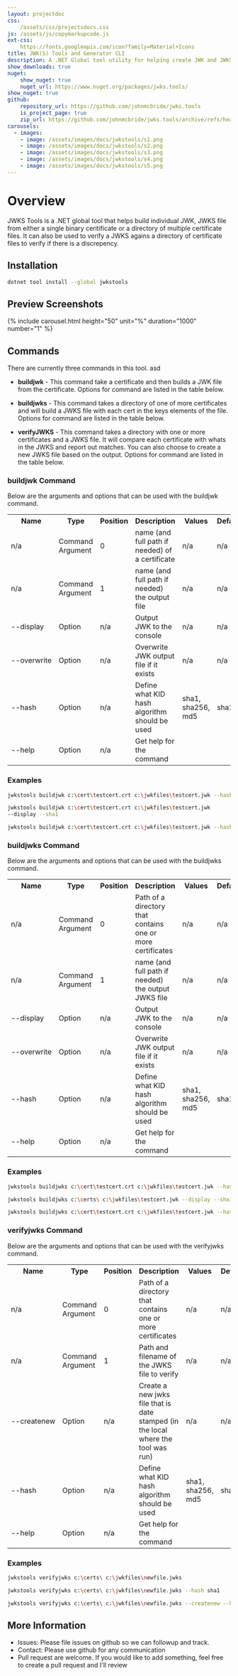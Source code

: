 ```yaml
---
layout: projectdoc
css:
    /assets/css/projectsdocs.css
js: /assets/js/copymarkupcode.js
ext-css:
    https://fonts.googleapis.com/icon?family=Material+Icons
title: JWK(S) Tools and Generator CLI
description: A .NET Global tool utility for helping create JWK and JWKS based on certificate files.
show_downloads: true
nuget:
    show_nuget: true
    nuget_url: https://www.nuget.org/packages/jwks.tools/
show_nuget: true
github:
    repository_url: https://github.com/johnmcbride/jwks.tools
    is_project_page: true
    zip_url: https://github.com/johnmcbride/jwks.tools/archive/refs/heads/main.zip
carousels:
  - images: 
    - image: /assets/images/docs/jwkstools/s1.png
    - image: /assets/images/docs/jwkstools/s2.png
    - image: /assets/images/docs/jwkstools/s3.png
    - image: /assets/images/docs/jwkstools/s4.png
    - image: /assets/images/docs/jwkstools/s5.png
---
```


# Overview
JWKS Tools is a .NET global tool that helps build individual JWK, JWKS file from either a single binary ceritificate or a directory of multiple certificate files. It can also be used to verify a JWKS agains a directory of certificate files to verify if there is a discrepency.

## Installation
```sh
dotnet tool install --global jwkstools
```

## Preview Screenshots
{% include carousel.html height="50" unit="%" duration="1000" number="1" %}
## Commands

There are currently three commands in this tool. asd

- **buildjwk** - This command take a certificate and then builds a JWK file from the certificate. Options for command are listed in the table below.

- **buildjwks** - This command takes a directory of one of more certificates and will build a JWKS file with each cert in the keys elements of the file. Options for command are listed in the table below.

- **verifyJWKS** - This command takes a directory with one or more certificates and a JWKS file. It will compare each certificate with whats in the JWKS and report out matches. You can also choose to create a new JWKS file based on the output. Options for command are listed in the table below.

### buildjwk Command

Below are the arguments and options that can be used with the buildjwk command.

<table>
  <tr>
    <th>Name</th>
    <th>Type</th>
    <th>Position</th>
    <th>Description</th>
    <th>Values</th>
    <th>Default</th>
  </tr>
  <tr>
    <td>n/a</td>
    <td>Command Argument</td>
    <td>0</td>
    <td>name (and full path if needed) of a certificate</td>
    <td>n/a</td><td>n/a</td>
  </tr>
  <tr>
    <td>n/a</td>
    <td>Command Argument</td>
    <td>1</td>
    <td>name (and full path if needed) the output file</td>
    <td>n/a</td>
    <td>n/a</td>
  </tr>
  <tr>
    <td>--display</td>
    <td>Option</td>
    <td>n/a</td>
    <td>Output JWK to the console</td>
    <td>n/a</td>
    <td>n/a</td>
  </tr>
  <tr>
    <td nowrap>--overwrite</td>
    <td>Option</td>
    <td>n/a</td>
    <td>Overwrite JWK output file if it exists</td>
    <td>n/a</td>
    <td>n/a</td>
  </tr>
  <tr>
    <td>--hash</td>
    <td>Option</td>
    <td>n/a</td>
    <td>Define what KID hash algorithm should be used</td>
    <td>sha1, sha256, md5</td>
    <td>sha1</td>
  </tr>
  <tr>
    <td>--help</td>
    <td>Option</td>
    <td>n/a</td>
    <td>Get help for the command</td>
    <td></td>
    <td></td>
  </tr>
</table>

### Examples
```sh
jwkstools buildjwk c:\cert\testcert.crt c:\jwkfiles\testcert.jwk --hash sha256
```
```sh
jwkstools buildjwk c:\cert\testcert.crt c:\jwkfiles\testcert.jwk
--display --sha1
```
```sh
jwkstools buildjwk c:\cert\testcert.crt c:\jwkfiles\testcert.jwk --hash sha256 --overwrite
```

### buildjwks Command

Below are the arguments and options that can be used with the buildjwks command.

<table>
  <tr>
    <th>Name</th>
    <th>Type</th>
    <th>Position</th>
    <th>Description</th>
    <th>Values</th>
    <th>Default</th>
  </tr>
  <tr>
    <td>n/a</td>
    <td>Command Argument</td>
    <td>0</td>
    <td>Path of a directory that contains one or more certificates</td>
    <td>n/a</td>
    <td>n/a</td>
  </tr>
  <tr>
      <td>n/a</td>
      <td>Command Argument</td>
      <td>1</td>
      <td>name (and full path if needed) the output JWKS file</td>
      <td>n/a</td>
      <td>n/a</td>
  </tr>
  <tr>
      <td>--display</td>
      <td>Option</td>
      <td>n/a</td>
      <td>Output JWK to the console</td>
      <td>n/a</td>
      <td>n/a</td>
  </tr>
  <tr>
      <td nowrap>--overwrite</td>
      <td>Option</td>
      <td>n/a</td>
      <td>Overwrite JWK output file if it exists</td>
      <td>n/a</td>
      <td>n/a</td>
  </tr>
  <tr>
      <td>--hash</td>
      <td>Option</td>
      <td>n/a</td>
      <td>Define what KID hash algorithm should be used</td>
      <td>sha1, sha256, md5</td>
      <td>sha1</td>
  </tr>
  <tr>
      <td>--help</td>
      <td>Option</td>
      <td>n/a</td>
      <td>Get help for the command</td>
      <td></td>
      <td></td>
  </tr>
</table>

### Examples
```sh
jwkstools buildjwks c:\cert\testcert.crt c:\jwkfiles\testcert.jwk --hash sha256
```
```sh
jwkstools buildjwks c:\certs\ c:\jwkfiles\testcert.jwk --display --sha1
```
```sh
jwkstools buildjwks c:\cert\testcert.crt c:\jwkfiles\testcert.jwk --hash sha256 --overwrite
```

### verifyjwks Command

Below are the arguments and options that can be used with the verifyjwks command.

<table>
  <tr>
    <th>Name</th>
    <th>Type</th>
    <th>Position</th>
    <th>Description</th>
    <th>Values</th>
    <th>Default</th>
  </tr>
  <tr>
      <td>n/a</td>
      <td>Command Argument</td>
      <td>0</td>
      <td>Path of a directory that contains one or more certificates</td>
      <td>n/a</td>
      <td>n/a</td>
  </tr>
  <tr>
      <td>n/a</td>
      <td>Command Argument</td>
      <td>1</td>
      <td>Path and filename of the JWKS file to verify</td>
      <td>n/a</td>
      <td>n/a</td>
  </tr>
  <tr>
      <td nowrap>--createnew</td>
      <td>Option</td>
      <td>n/a</td>
      <td>Create a new jwks file that is date stamped (in the local where the tool was run)</td>
      <td>n/a</td>
      <td>n/a</td>
  </tr>
  <tr>
      <td>--hash</td>
      <td>Option</td>
      <td>n/a</td>
      <td>Define what KID hash algorithm should be used</td>
      <td>sha1, sha256, md5</td>
      <td>sha1</td>
  </tr>
  <tr>
      <td>--help</td>
      <td>Option</td>
      <td>n/a</td>
      <td>Get help for the command</td>
      <td></td>
      <td></td>
  </tr>
</table>

### Examples
```sh
jwkstools verifyjwks c:\certs\ c:\jwkfiles\newfile.jwks
```
```sh
jwkstools verifyjwks c:\certs\ c:\jwkfiles\newfile.jwks --hash sha1
```
```sh
jwkstools verifyjwks c:\certs\ c:\jwkfiles\newfile.jwks --createnew --hash sha256 --overwrite
```

## More Information

- Issues: Please file issues on github so we can followup and track.
- Contact: Please use github for any communication
- Pull request are welcome. If you would like to add something, feel free to create a pull request and I'll review